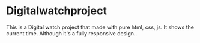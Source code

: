 # Digitalwatchproject
This is a  Digital watch project that made with pure   html, css, js.  It  shows  the current time. Although  it's  a  fully  responsive design..
